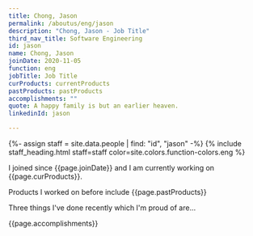 ```yaml
---
title: Chong, Jason
permalink: /aboutus/eng/jason
description: "Chong, Jason - Job Title"
third_nav_title: Software Engineering
id: jason
name: Chong, Jason
joinDate: 2020-11-05
function: eng
jobTitle: Job Title
curProducts: currentProducts
pastProducts: pastProducts
accomplishments: ""
quote: A happy family is but an earlier heaven.
linkedinId: jason

---
```


{%- assign staff = site.data.people | find: "id", "jason" -%}
{% include staff_heading.html staff=staff color=site.colors.function-colors.eng %}

<p>I joined since {{page.joinDate}} and I am currently working on {{page.curProducts}}.</p>

<p>Products I worked on before include {{page.pastProducts}}</p>

<p>Three things I've done recently which I'm proud of are...</p>
{{page.accomplishments}}
